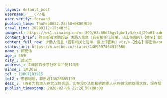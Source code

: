```yaml
---
layout: default_post
username: ___小ソ柘
user_verify: forward
publish_time: ThuFeb0622:28:50+08002020
crawl_time: 20200212-12:40:51
imageurl: https://wx1.sinaimg.cn/orj360/63c60d36gy1gbn1v3zkx4j20u01hcdmm.jpg,https://wx1.sinaimg.cn/orj360/63c60d36gy1gbn1v56e4ej20u01hcteu.jpg,https://wx4.sinaimg.cn/orj360/63c60d36gy1gbn1v69o41j20tc134taj.jpg,https://wx3.sinaimg.cn/orj360/63c60d36gy1gbn1v1zxmzj20u0140q8b.jpg
content_brief: 肺炎患者求助超话 求助人信息（若有相关化验单，请上传图片）【姓名】郭宏伟【年龄】56岁【所在城市】武汉市【所在小区、社区】江岸区百步亭社区景兰苑113栋【患病时间】1月30日【联系方式】13807183915【其他紧急联系人】患者姐姐，郭乐君:13628665139【病情描述】 （患者为我本人在武汉 ...全文
content_full_raw: 求助人信息（若有相关化验单，请上传图片）<br/>【姓名】郭宏伟<br/>【年龄】56岁<br/>【所在城市】武汉市<br/>【所在小区、社区】江岸区百步亭社区景兰苑113栋<br/>【患病时间】1月30日<br/>【联系方式】13807183915<br/>【其他紧急联系人】患者姐姐，郭乐君:13628665139<br/>【病情描述】（患者为我本人在武汉的表舅，实在没办法他和他的家人已在微信朋友圈求救，现在帮他转发至微博，恳请有关部门关注此事，及时救助病人）<br/>本人于1月30日开始发烧，自己在家吃头孢、康泰克、莲花清瘟胶囊，以及退烧药四天一直未见好转，目前仍持续高烧40度，浑身无力、神志不清、呼吸困难。本人于2月1日早上去了百步亭社区医院，因之前刚用退热栓体温当时36.9，医生没有开任何针剂就开了药让我回家，回家后持续高烧不退，2月3日早上又去了社区普仁医院，医生给我抽血做了CT，抽血两项指标均超标，CT结果肺部明显感染，医生给出的结论是高度疑似，让我立即去三甲医院就医。<br/><br/>目前已联系多家医院，均告知医院目前没有开佳院证收发热病人的权力，全部是由社区登记排队入院。目前，高烧40度神志不清、浑身无力、呼吸困难，持续高烧难受连一针吊针都没有打上，联系120前面还有400多人排队，我一直与88岁老母亲居住在一起，两人一起这么久，也怕<br/><br/>目前已联系多家医院，均告知医院目前没有开住院证收发热病人的权力，全部是由社区登记排队入院。目前，高烧40度神志不清、浑身无力、呼吸困难，持续高烧难受连一针吊针都没有打上，联系120前面还有400多人排队，我一直与88岁老母亲居住在一起，两人一起这么久，也怕母亲疑似感染，而且她做过心脏搭桥去年又刚动过手术。如果没有地方收治我，整栋楼甚至整个小区都有被传染的危险。4天前跟百步亭社区、居委会、每天打几十个电话联系，苦苦哀求尽早安排床位，2月6日已在汉口医院注射了3天后体温仍然40多度，人目前已接近昏迷。迫不得已跟社区联系询问进展情况，告知明天马上上报!3天前答复说可做核酸检测，今天得到的是马上上报，说给回复也一直无果，简直是视同生命如儿戏。所以，我唯有恳请政府救救我!
status_url: https://m.weibo.cn/status/4469097464915560
name_: 郭宏伟
age_: 56岁
city_: 武汉市
address_: 江岸区百步亭社区景兰苑113栋
since_: 1月30日
tel_: 13807183915
tel2_: 患者姐姐，郭乐君13628665139
desc_: （患者为我本人在武汉的表舅，实在没办法他和他的家人已在微信朋友圈求救，现在帮他转发至微博，恳请有关部门关注此事，及时救助病人）本人于1月30日开始发烧，自己在家吃头孢、康泰克、莲花清瘟胶囊，以及退烧药四天一直未见好转，目前仍持续高烧40度，浑身无力、神志不清、呼吸困难。本人于2月1日早上去了百步亭社区医院，因之前刚用退热栓体温当时36.9，医生没有开任何针剂就开了药让我回家，回家后持续高烧不退，2月3日早上又去了社区普仁医院，医生给我抽血做了CT，抽血两项指标均超标，CT结果肺部明显感染，医生给出的结论是高度疑似，让我立即去三甲医院就医。目前已联系多家医院，均告知医院目前没有开佳院证收发热病人的权力，全部是由社区登记排队入院。目前，高烧40度神志不清、浑身无力、呼吸困难，持续高烧难受连一针吊针都没有打上，联系120前面还有400多人排队，我一直与88岁老母亲居住在一起，两人一起这么久，也怕目前已联系多家医院，均告知医院目前没有开住院证收发热病人的权力，全部是由社区登记排队入院。目前，高烧40度神志不清、浑身无力、呼吸困难，持续高烧难受连一针吊针都没有打上，联系120前面还有400多人排队，我一直与88岁老母亲居住在一起，两人一起这么久，也怕母亲疑似感染，而且她做过心脏搭桥去年又刚动过手术。如果没有地方收治我，整栋楼甚至整个小区都有被传染的危险。4天前跟百步亭社区、居委会、每天打几十个电话联系，苦苦哀求尽早安排床位，2月6日已在汉口医院注射了3天后体温仍然40多度，人目前已接近昏迷。迫不得已跟社区联系询问进展情况，告知明天马上上报!3天前答复说可做核酸检测，今天得到的是马上上报，说给回复也一直无果，简直是视同生命如儿戏。所以，我唯有恳请政府救救我!
publish_timestamp: 2020-02-06 22:28:50+08:00
---
```

